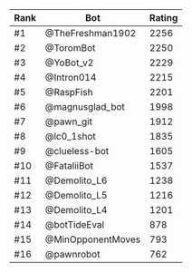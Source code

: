 Rank|Bot|Rating
---|---|---
#1|@TheFreshman1902|2256
#2|@ToromBot|2250
#3|@YoBot_v2|2229
#4|@Intron014|2215
#5|@RaspFish|2201
#6|@magnusglad_bot|1998
#7|@pawn_git|1912
#8|@lc0_1shot|1835
#9|@clueless-bot|1605
#10|@FataliiBot|1537
#11|@Demolito_L6|1238
#12|@Demolito_L5|1216
#13|@Demolito_L4|1201
#14|@botTideEval|878
#15|@MinOpponentMoves|793
#16|@pawnrobot|762
